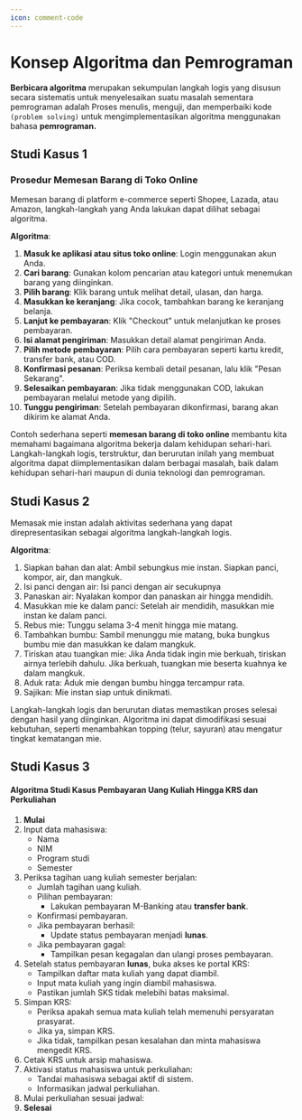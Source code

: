 ```yaml
---
icon: comment-code
---
```


# Konsep Algoritma dan Pemrograman

**Berbicara algoritma** merupakan sekumpulan langkah logis yang disusun secara sistematis untuk menyelesaikan suatu masalah sementara pemrograman adalah Proses menulis, menguji, dan memperbaiki kode `(problem solving)` untuk mengimplementasikan algoritma menggunakan bahasa **pemrograman.**

## Studi Kasus 1

### Prosedur Memesan Barang di Toko Online

Memesan barang di platform e-commerce seperti Shopee, Lazada, atau Amazon, langkah-langkah yang Anda lakukan dapat dilihat sebagai algoritma.

**Algoritma**:

1. **Masuk ke aplikasi atau situs toko online**: Login menggunakan akun Anda.
2. **Cari barang**: Gunakan kolom pencarian atau kategori untuk menemukan barang yang diinginkan.
3. **Pilih barang**: Klik barang untuk melihat detail, ulasan, dan harga.
4. **Masukkan ke keranjang**: Jika cocok, tambahkan barang ke keranjang belanja.
5. **Lanjut ke pembayaran**: Klik "Checkout" untuk melanjutkan ke proses pembayaran.
6. **Isi alamat pengiriman**: Masukkan detail alamat pengiriman Anda.
7. **Pilih metode pembayaran**: Pilih cara pembayaran seperti kartu kredit, transfer bank, atau COD.
8. **Konfirmasi pesanan**: Periksa kembali detail pesanan, lalu klik "Pesan Sekarang".
9. **Selesaikan pembayaran**: Jika tidak menggunakan COD, lakukan pembayaran melalui metode yang dipilih.
10. **Tunggu pengiriman**: Setelah pembayaran dikonfirmasi, barang akan dikirim ke alamat Anda.

Contoh sederhana seperti **memesan barang di toko online** membantu kita memahami bagaimana algoritma bekerja dalam kehidupan sehari-hari. Langkah-langkah logis, terstruktur, dan berurutan inilah yang membuat algoritma dapat diimplementasikan dalam berbagai masalah, baik dalam kehidupan sehari-hari maupun di dunia teknologi dan pemrograman.

## Studi Kasus 2

Memasak mie instan adalah aktivitas sederhana yang dapat direpresentasikan sebagai algoritma langkah-langkah logis.

**Algoritma**:

1. Siapkan bahan dan alat: Ambil sebungkus mie instan. Siapkan panci, kompor, air, dan mangkuk.
2. Isi panci dengan air: Isi panci dengan air secukupnya
3. Panaskan air: Nyalakan kompor dan panaskan air hingga mendidih.
4. Masukkan mie ke dalam panci: Setelah air mendidih, masukkan mie instan ke dalam panci.
5. Rebus mie: Tunggu selama 3-4 menit hingga mie matang.
6. Tambahkan bumbu: Sambil menunggu mie matang, buka bungkus bumbu mie dan masukkan ke dalam mangkuk.
7. Tiriskan atau tuangkan mie: Jika Anda tidak ingin mie berkuah, tiriskan airnya terlebih dahulu. Jika berkuah, tuangkan mie beserta kuahnya ke dalam mangkuk.
8. Aduk rata: Aduk mie dengan bumbu hingga tercampur rata.
9. Sajikan: Mie instan siap untuk dinikmati.

Langkah-langkah logis dan berurutan diatas memastikan proses selesai dengan hasil yang diinginkan. Algoritma ini dapat dimodifikasi sesuai kebutuhan, seperti menambahkan topping (telur, sayuran) atau mengatur tingkat kematangan mie.

## Studi Kasus 3

#### Algoritma Studi Kasus Pembayaran Uang Kuliah Hingga KRS dan Perkuliahan

1. **Mulai**
2. Input data mahasiswa:
   * Nama
   * NIM
   * Program studi
   * Semester
3. Periksa tagihan uang kuliah semester berjalan:
   * Jumlah tagihan uang kuliah.
   * Pilihan pembayaran:
     * Lakukan pembayaran M-Banking atau **transfer bank**.
   * Konfirmasi pembayaran.
   * Jika pembayaran berhasil:
     * Update status pembayaran menjadi **lunas**.
   * Jika pembayaran gagal:
     * Tampilkan pesan kegagalan dan ulangi proses pembayaran.
4. Setelah status pembayaran **lunas**, buka akses ke portal KRS:
   * Tampilkan daftar mata kuliah yang dapat diambil.
   * Input mata kuliah yang ingin diambil mahasiswa.
   * Pastikan jumlah SKS tidak melebihi batas maksimal.
5. Simpan KRS:
   * Periksa apakah semua mata kuliah telah memenuhi persyaratan prasyarat.
   * Jika ya, simpan KRS.
   * Jika tidak, tampilkan pesan kesalahan dan minta mahasiswa mengedit KRS.
6. Cetak KRS untuk arsip mahasiswa.
7. Aktivasi status mahasiswa untuk perkuliahan:
   * Tandai mahasiswa sebagai aktif di sistem.
   * Informasikan jadwal perkuliahan.
8. Mulai perkuliahan sesuai jadwal:
9. **Selesai**
